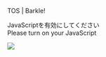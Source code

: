 TOS | Barkle!

JavaScriptを有効にしてください  
Please turn on your JavaScript

![](/static-assets/splash.png?1731329806530)